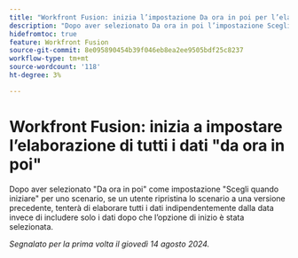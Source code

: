 ```yaml
---
title: "Workfront Fusion: inizia l’impostazione Da ora in poi per l’elaborazione di tutti i dati"
description: "Dopo aver selezionato Da ora in poi l’impostazione Scegli quando iniziare per uno scenario, se un utente ripristina la versione precedente dello scenario tenterà di elaborare tutti i dati indipendentemente dalla data invece di includere solo i dati dopo che l’opzione di inizio è stata selezionata."
hidefromtoc: true
feature: Workfront Fusion
source-git-commit: 8e095890454b39f046eb8ea2ee9505bdf25c8237
workflow-type: tm+mt
source-wordcount: '118'
ht-degree: 3%

---
```



# Workfront Fusion: inizia a impostare l’elaborazione di tutti i dati &quot;da ora in poi&quot;

Dopo aver selezionato &quot;Da ora in poi&quot; come impostazione &quot;Scegli quando iniziare&quot; per uno scenario, se un utente ripristina lo scenario a una versione precedente, tenterà di elaborare tutti i dati indipendentemente dalla data invece di includere solo i dati dopo che l’opzione di inizio è stata selezionata.

_Segnalato per la prima volta il giovedì 14 agosto 2024._
